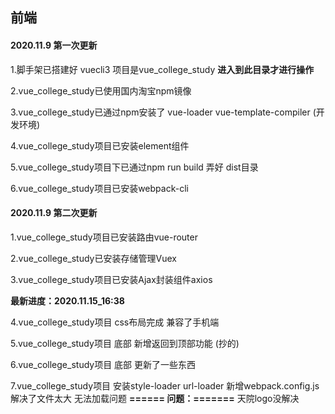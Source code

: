 ## 前端   

#### 2020.11.9 第一次更新

1.脚手架已搭建好  vuecli3   项目是vue_college_study   **进入到此目录才进行操作**

2.vue_college_study已使用国内淘宝npm镜像

3.vue_college_study已通过npm安装了 vue-loader vue-template-compiler (开发环境)  

4.vue_college_study项目已安装element组件

5.vue_college_study项目下已通过npm run build 弄好 dist目录

6.vue_college_study项目已安装webpack-cli

#### 2020.11.9 第二次更新

1.vue_college_study项目已安装路由vue-router

2.vue_college_study已安装存储管理Vuex 

3.vue_college_study项目已安装Ajax封装组件axios

**最新进度：2020.11.15_16:38**  

4.vue_college_study项目 css布局完成  兼容了手机端  

5.vue_college_study项目 底部 新增返回到顶部功能 (抄的)

6.vue_college_study项目 底部 更新了一些东西 

7.vue_college_study项目 安装style-loader url-loader  新增webpack.config.js  解决了文件太大 无法加载问题
**====== 问题：=======**  天院logo没解决

